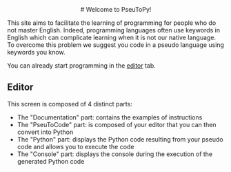 <center># Welcome to PseuToPy!</center>

This site aims to facilitate the learning of programming for people who do not master English. Indeed, programming languages often use keywords in English which can complicate learning when it is not our native language. 
To overcome this problem we suggest you code in a pseudo language using keywords you know. 


You can already start programming in the [editor](#/editor) tab.

## Editor 

This screen is composed of 4 distinct parts:  
- The "Documentation" part: contains the examples of instructions  
- The "PseuToCode" part: is composed of your editor that you can then convert into Python  
- The "Python" part: displays the Python code resulting from your pseudo code and allows you to execute the code  
- The "Console" part: displays the console during the execution of the generated Python code  

